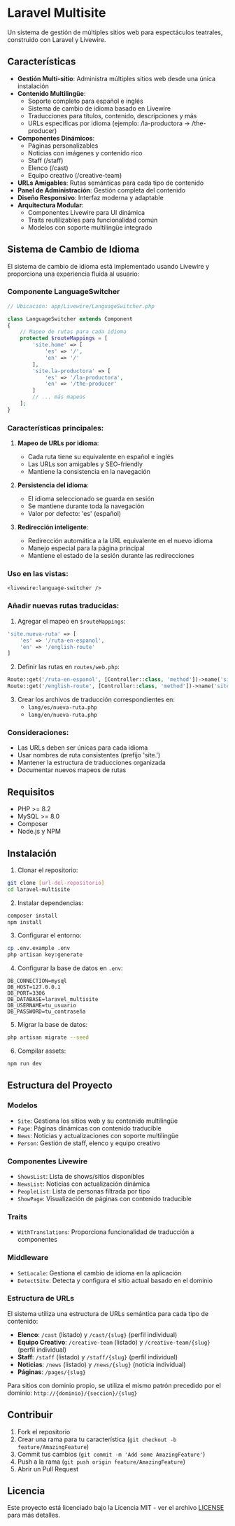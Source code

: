 # Laravel Multisite

Un sistema de gestión de múltiples sitios web para espectáculos teatrales, construido con Laravel y Livewire.

## Características

- **Gestión Multi-sitio**: Administra múltiples sitios web desde una única instalación
- **Contenido Multilingüe**: 
  - Soporte completo para español e inglés
  - Sistema de cambio de idioma basado en Livewire
  - Traducciones para títulos, contenido, descripciones y más
  - URLs específicas por idioma (ejemplo: /la-productora → /the-producer)
- **Componentes Dinámicos**: 
  - Páginas personalizables
  - Noticias con imágenes y contenido rico
  - Staff (/staff)
  - Elenco (/cast)
  - Equipo creativo (/creative-team)
- **URLs Amigables**: Rutas semánticas para cada tipo de contenido
- **Panel de Administración**: Gestión completa del contenido
- **Diseño Responsivo**: Interfaz moderna y adaptable
- **Arquitectura Modular**:
  - Componentes Livewire para UI dinámica
  - Traits reutilizables para funcionalidad común
  - Modelos con soporte multilingüe integrado

## Sistema de Cambio de Idioma

El sistema de cambio de idioma está implementado usando Livewire y proporciona una experiencia fluida al usuario:

### Componente LanguageSwitcher

```php
// Ubicación: app/Livewire/LanguageSwitcher.php

class LanguageSwitcher extends Component
{
    // Mapeo de rutas para cada idioma
    protected $routeMappings = [
        'site.home' => [
            'es' => '/',
            'en' => '/'
        ],
        'site.la-productora' => [
            'es' => '/la-productora',
            'en' => '/the-producer'
        ]
        // ... más mapeos
    ];
}
```

### Características principales:

1. **Mapeo de URLs por idioma**:
   - Cada ruta tiene su equivalente en español e inglés
   - Las URLs son amigables y SEO-friendly
   - Mantiene la consistencia en la navegación

2. **Persistencia del idioma**:
   - El idioma seleccionado se guarda en sesión
   - Se mantiene durante toda la navegación
   - Valor por defecto: 'es' (español)

3. **Redirección inteligente**:
   - Redirección automática a la URL equivalente en el nuevo idioma
   - Manejo especial para la página principal
   - Mantiene el estado de la sesión durante las redirecciones

### Uso en las vistas:

```blade
<livewire:language-switcher />
```

### Añadir nuevas rutas traducidas:

1. Agregar el mapeo en `$routeMappings`:
```php
'site.nueva-ruta' => [
    'es' => '/ruta-en-espanol',
    'en' => '/english-route'
]
```

2. Definir las rutas en `routes/web.php`:
```php
Route::get('/ruta-en-espanol', [Controller::class, 'method'])->name('site.nueva-ruta');
Route::get('/english-route', [Controller::class, 'method'])->name('site.nueva-ruta');
```

3. Crear los archivos de traducción correspondientes en:
   - `lang/es/nueva-ruta.php`
   - `lang/en/nueva-ruta.php`

### Consideraciones:

- Las URLs deben ser únicas para cada idioma
- Usar nombres de ruta consistentes (prefijo 'site.')
- Mantener la estructura de traducciones organizada
- Documentar nuevos mapeos de rutas

## Requisitos

- PHP >= 8.2
- MySQL >= 8.0
- Composer
- Node.js y NPM

## Instalación

1. Clonar el repositorio:
```bash
git clone [url-del-repositorio]
cd laravel-multisite
```

2. Instalar dependencias:
```bash
composer install
npm install
```

3. Configurar el entorno:
```bash
cp .env.example .env
php artisan key:generate
```

4. Configurar la base de datos en `.env`:
```
DB_CONNECTION=mysql
DB_HOST=127.0.0.1
DB_PORT=3306
DB_DATABASE=laravel_multisite
DB_USERNAME=tu_usuario
DB_PASSWORD=tu_contraseña
```

5. Migrar la base de datos:
```bash
php artisan migrate --seed
```

6. Compilar assets:
```bash
npm run dev
```

## Estructura del Proyecto

### Modelos
- `Site`: Gestiona los sitios web y su contenido multilingüe
- `Page`: Páginas dinámicas con contenido traducible
- `News`: Noticias y actualizaciones con soporte multilingüe
- `Person`: Gestión de staff, elenco y equipo creativo

### Componentes Livewire
- `ShowsList`: Lista de shows/sitios disponibles
- `NewsList`: Noticias con actualización dinámica
- `PeopleList`: Lista de personas filtrada por tipo
- `ShowPage`: Visualización de páginas con contenido traducible

### Traits
- `WithTranslations`: Proporciona funcionalidad de traducción a componentes

### Middleware
- `SetLocale`: Gestiona el cambio de idioma en la aplicación
- `DetectSite`: Detecta y configura el sitio actual basado en el dominio

### Estructura de URLs

El sistema utiliza una estructura de URLs semántica para cada tipo de contenido:

- **Elenco**: `/cast` (listado) y `/cast/{slug}` (perfil individual)
- **Equipo Creativo**: `/creative-team` (listado) y `/creative-team/{slug}` (perfil individual)
- **Staff**: `/staff` (listado) y `/staff/{slug}` (perfil individual)
- **Noticias**: `/news` (listado) y `/news/{slug}` (noticia individual)
- **Páginas**: `/pages/{slug}`

Para sitios con dominio propio, se utiliza el mismo patrón precedido por el dominio:
`http://{dominio}/{seccion}/{slug}`

## Contribuir

1. Fork el repositorio
2. Crear una rama para tu característica (`git checkout -b feature/AmazingFeature`)
3. Commit tus cambios (`git commit -m 'Add some AmazingFeature'`)
4. Push a la rama (`git push origin feature/AmazingFeature`)
5. Abrir un Pull Request

## Licencia

Este proyecto está licenciado bajo la Licencia MIT - ver el archivo [LICENSE](LICENSE) para más detalles.
